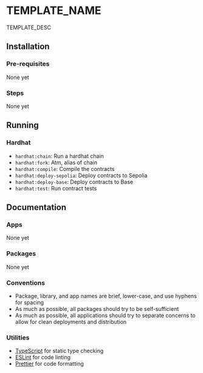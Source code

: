 # TEMPLATE_NAME

TEMPLATE_DESC

## Installation

### Pre-requisites

None yet

### Steps

None yet

## Running

### Hardhat

-   `hardhat:chain`: Run a hardhat chain
-   `hardhat:fork`: Atm, alias of chain
-   `hardhat:compile`: Compile the contracts
-   `hardhat:deploy-sepolia`: Deploy contracts to Sepolia
-   `hardhat:deploy-base`: Deploy contracts to Base
-   `hardhat:test`: Run contract tests

## Documentation

### Apps

None yet

### Packages

None yet

### Conventions

-   Package, library, and app names are brief, lower-case, and use hyphens for spacing
-   As much as possible, all packages should try to be self-sufficient
-   As much as possible, all applications should try to separate concerns to allow for clean deployments and distribution

### Utilities

-   [TypeScript](https://www.typescriptlang.org/) for static type checking
-   [ESLint](https://eslint.org/) for code linting
-   [Prettier](https://prettier.io) for code formatting
